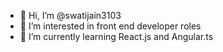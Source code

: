 - 👋 Hi, I’m @swatijain3103
- 👀 I’m interested in front end developer roles
- 🌱 I’m currently learning React.js and Angular.ts


<!---
swatijain3103/swatijain3103 is a ✨ special ✨ repository because its `README.md` (this file) appears on your GitHub profile.
You can click the Preview link to take a look at your changes.
--->
